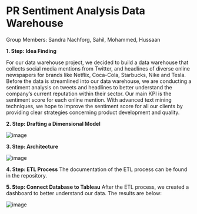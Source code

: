 # PR Sentiment Analysis Data Warehouse

Group Members: Sandra Nachforg, Sahil, Mohammed, Hussaan

**1. Step: Idea Finding**

For our data warehouse project, we decided to build a data warehouse that collects social media mentions from Twitter, and headlines of diverse online newspapers for brands like Netflix, Coca-Cola, Starbucks, Nike and Tesla. Before the data is streamlined into our data warehouse, we are conducting a sentiment analysis on tweets and headlines to better understand the company’s current reputation within their sector. Our main KPI is the sentiment score for each online mention. With advanced text mining techniques, we hope to improve the sentiment score for all our clients by providing clear strategies concerning product development and quality.

**2. Step: Drafting a Dimensional Model**

![image](https://user-images.githubusercontent.com/49343277/116906440-43168100-ac0e-11eb-9567-8ac814d99e73.png)

**3. Step: Architecture**

![image](https://user-images.githubusercontent.com/49343277/116906539-65100380-ac0e-11eb-9e5d-6781387304bc.png)

**4. Step: ETL Process**
The documentation of the ETL process can be found in the repository. 

**5. Step: Connect Database to Tableau**
After the ETL process, we created a dashboard to better understand our data. 
The results are below: 

![image](https://user-images.githubusercontent.com/49343277/116906814-b7512480-ac0e-11eb-8550-ce0648b059fc.png)
